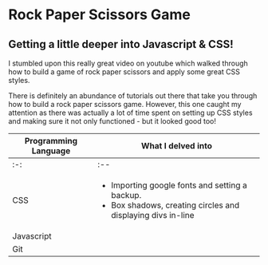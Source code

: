 # Rock Paper Scissors Game
## Getting a little deeper into Javascript & CSS!

I stumbled upon this really great video on youtube which walked through how to build a game of rock paper scissors and apply some great CSS styles. 

There is definitely an abundance of tutorials out there that take you through how to build a rock paper scissors game. However, this one caught my attention as there was actually a lot of time spent on setting up CSS styles and making sure it not only functioned - but it looked good too! 

| Programming Language | What I delved into | 
|---|---|
|:-:|:--|
|CSS|<ul><li>Importing google fonts and setting a backup.</li><li>Box shadows, creating circles and displaying divs in-line</li></ul>
|Javascript|
|Git|
